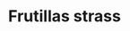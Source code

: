 ---
title: Frutillas strass
date: 
draft: false

# descripcion
description : Aros pasantes en plata 925 y strass.

materials: Plata 925

color: 

dimensions: 1 cm x 0.8 cm

code: 01-06-0872

type: "Aros"

categories: []

price: $1.940,00

price_eftvo: $1.650,00

# Images
# first image will be shown in the product page
images:
  # - image: "images/path_to_image"
  # La ubicacion de las imagenes es imagenes/Aros/Aros.Strass/01-06-0872-frutillas-strass
  - image: "./images/aros/strass/01-06-0872-frutillas-strass.jpg"
---